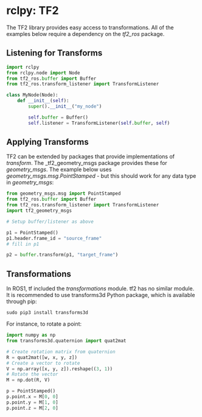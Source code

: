 # rclpy: TF2

The TF2 library provides easy access to transformations. All of the examples below
require a dependency on the _tf2_ros_ package.

## Listening for Transforms

```python
import rclpy
from rclpy.node import Node
from tf2_ros.buffer import Buffer
from tf2_ros.transform_listener import TransformListener

class MyNode(Node):
    def __init__(self):
        super().__init__("my_node")

        self.buffer = Buffer()
        self.listener = TransformListener(self.buffer, self)
```

## Applying Transforms

TF2 can be extended by packages that provide implementations of _transform_.
The _tf2_geometry_msgs package provides these for _geometry_msgs_. The example
below uses _geometry_msgs.msg.PointStamped_ - but this should work for any
data type in _geometry_msgs_:

```python
from geometry_msgs.msg import PointStamped
from tf2_ros.buffer import Buffer
from tf2_ros.transform_listener import TransformListener
import tf2_geometry_msgs

# Setup buffer/listener as above

p1 = PointStamped()
p1.header.frame_id = "source_frame"
# fill in p1

p2 = buffer.transform(p1, "target_frame")
```

## Transformations

In ROS1, tf included the _transformations_ module. tf2 has no similar module.
It is recommended to use transforms3d Python package, which is available through
pip:

```
sudo pip3 install transforms3d
```

For instance, to rotate a point:

```python
import numpy as np
from transforms3d.quaternion import quat2mat

# Create rotation matrix from quaternion
R = quat2mat([w, x, y, z])
# Create a vector to rotate
V = np.array([x, y, z]).reshape((3, 1))
# Rotate the vector
M = np.dot(R, V)

p = PointStamped()
p.point.x = M[0, 0]
p.point.y = M[1, 0]
p.point.z = M[2, 0]
```
